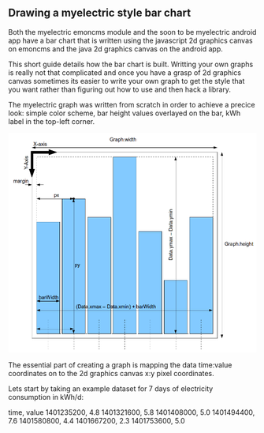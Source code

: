 ## Drawing a myelectric style bar chart

Both the myelectric emoncms module and the soon to be myelectric android app have a bar chart that is written using the javascript 2d graphics canvas on emoncms and the java 2d graphics canvas on the android app.

This short guide details how the bar chart is built. Writting your own graphs is really not that complicated and once you have a grasp of 2d graphics canvas sometimes its easier to write your own graph to get the style that you want rather than figuring out how to use and then hack a library.

The myelectric graph was written from scratch in order to achieve a precice look: simple color scheme, bar height values overlayed on the bar, kWh label in the top-left corner.

![Bar chart](files/bargraphic.png)

The essential part of creating a graph is mapping the data time:value coordinates on to the 2d graphics canvas x:y pixel coordinates. 

Lets start by taking an example dataset for 7 days of electricity consumption in kWh/d:

  time, value
  1401235200, 4.8
  1401321600, 5.8
  1401408000, 5.0
  1401494400, 7.6
  1401580800, 4.4
  1401667200, 2.3
  1401753600, 5.0





